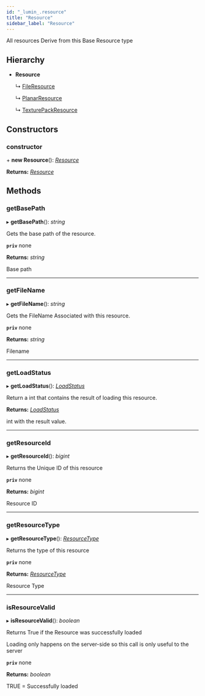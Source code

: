 ```yaml
---
id: "_lumin_.resource"
title: "Resource"
sidebar_label: "Resource"
---
```


All resources Derive from this Base Resource type

## Hierarchy

* **Resource**

  ↳ [FileResource](_lumin_.fileresource.md)

  ↳ [PlanarResource](_lumin_.planarresource.md)

  ↳ [TexturePackResource](_lumin_.texturepackresource.md)

## Constructors

###  constructor

\+ **new Resource**(): *[Resource](_lumin_.resource.md)*

**Returns:** *[Resource](_lumin_.resource.md)*

## Methods

###  getBasePath

▸ **getBasePath**(): *string*

Gets the base path of the resource.

**`priv`** none

**Returns:** *string*

Base path

___

###  getFileName

▸ **getFileName**(): *string*

Gets the FileName Associated with this resource.

**`priv`** none

**Returns:** *string*

Filename

___

###  getLoadStatus

▸ **getLoadStatus**(): *[LoadStatus](../enums/_lumin_.resources.loadstatus.md)*

Return a int that contains the result of loading this resource.

**Returns:** *[LoadStatus](../enums/_lumin_.resources.loadstatus.md)*

int with the result value.

___

###  getResourceId

▸ **getResourceId**(): *bigint*

Returns the Unique ID of this resource

**`priv`** none

**Returns:** *bigint*

Resource ID

___

###  getResourceType

▸ **getResourceType**(): *[ResourceType](../enums/_lumin_.resourcetype.md)*

Returns the type of this resource

**`priv`** none

**Returns:** *[ResourceType](../enums/_lumin_.resourcetype.md)*

Resource Type

___

###  isResourceValid

▸ **isResourceValid**(): *boolean*

Returns True if the Resource was successfully loaded

Loading only happens on the server-side so this call is
only useful to the server

**`priv`** none

**Returns:** *boolean*

TRUE = Successfully loaded
